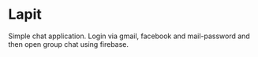 # Lapit
Simple chat application. Login via gmail, facebook and mail-password and then open group chat using firebase.
